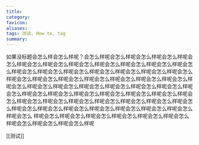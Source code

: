 ```yaml
---
title: 
category: 
favicon: 
aliases: 
tags: 测试, How to, tag
summary: 
---
```


如果没标题会怎么样会怎么样呢？会怎么样呢会怎么样呢会怎么样呢会怎么样呢会怎么样呢会怎么样呢会怎么样呢会怎么样呢会怎么样呢会怎么样呢会怎么样呢会怎么样呢会怎么样呢会怎么样呢会怎么样呢会怎么样呢会怎么样呢会怎么样呢会怎么样呢会怎么样呢会怎么样呢会怎么样呢会怎么样呢会怎么样呢会怎么样呢会怎么样呢会怎么样呢会怎么样呢会怎么样呢会怎么样呢会怎么样呢会怎么样呢会怎么样呢会怎么样呢会怎么样呢会怎么样呢会怎么样呢会怎么样呢会怎么样呢会怎么样呢会怎么样呢会怎么样呢会怎么样呢会怎么样呢会怎么样呢会怎么样呢会怎么样呢会怎么样呢会怎么样呢会怎么样呢会怎么样呢会怎么样呢会怎么样呢会怎么样呢会怎么样呢会怎么
样呢会怎么样呢会怎么样呢会怎么样呢会怎么样呢会怎么样呢会怎么样呢会怎么样呢会怎么样呢会怎么样呢

[[测试]]
